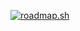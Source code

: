 <a href="https://roadmap.sh"><img src="https://roadmap.sh/card/tall/679c844a31e842a9fcbd3382?variant=dark&roadmaps=blockchain" alt="roadmap.sh"/></a>
